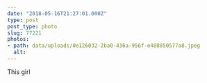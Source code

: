 ```yaml
---
date: "2018-05-16T21:27:01.000Z"
type: post 
post_type: photo
slug: 77221
photos: 
- path: data/uploads/0e126032-2ba0-436a-956f-e408850577a8.jpeg
  alt: 
---
```

This girl
